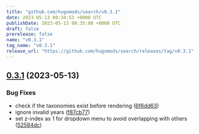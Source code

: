```yaml
---
title: "github.com/hugomods/search/v0.3.1"
date: 2023-05-13 08:34:53 +0000 UTC
publishDate: 2023-05-13 08:35:08 +0000 UTC
draft: false
prerelease: false
name: "v0.3.1"
tag_name: "v0.3.1"
release_url: "https://github.com/hugomods/search/releases/tag/v0.3.1"
---
```


## [0.3.1](https://github.com/hugomods/search/compare/v0.3.0...v0.3.1) (2023-05-13)


### Bug Fixes

* check if the taxonomies exist before rendering ([6f6dd63](https://github.com/hugomods/search/commit/6f6dd63ce22f2bcbb88f12fd65626d5dea0f7268))
* ignore invalid years ([f87cb77](https://github.com/hugomods/search/commit/f87cb7748411f6fa4236f7867d3b9ae3403a1408))
* set z-index as 1 for dropdown menu to avoid overlapping with others ([52584dc](https://github.com/hugomods/search/commit/52584dce1368edeecfbc5280586f1a74d1cdca57))
